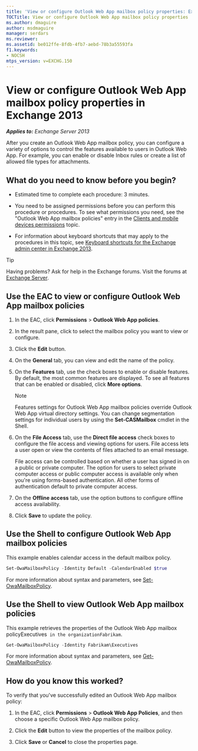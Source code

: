 ```yaml
---
title: 'View or configure Outlook Web App mailbox policy properties: Exchange 2013 Help'
TOCTitle: View or configure Outlook Web App mailbox policy properties
ms.author: dmaguire
author: msdmaguire
manager: serdars
ms.reviewer:
ms.assetid: be012ffe-8fdb-4fb7-aebd-78b3a55593fa
f1.keywords:
- NOCSH
mtps_version: v=EXCHG.150
---
```


# View or configure Outlook Web App mailbox policy properties in Exchange 2013

_**Applies to:** Exchange Server 2013_

After you create an Outlook Web App mailbox policy, you can configure a variety of options to control the features available to users in Outlook Web App. For example, you can enable or disable Inbox rules or create a list of allowed file types for attachments.

## What do you need to know before you begin?

- Estimated time to complete each procedure: 3 minutes.

- You need to be assigned permissions before you can perform this procedure or procedures. To see what permissions you need, see the "Outlook Web App mailbox policies" entry in the [Clients and mobile devices permissions](clients-and-mobile-devices-permissions-exchange-2013-help.md) topic.

- For information about keyboard shortcuts that may apply to the procedures in this topic, see [Keyboard shortcuts for the Exchange admin center in Exchange 2013](keyboard-shortcuts-in-the-exchange-admin-center-2013-help.md).

> [!TIP]
> Having problems? Ask for help in the Exchange forums. Visit the forums at [Exchange Server](https://social.technet.microsoft.com/forums/office/home?category=exchangeserver).

## Use the EAC to view or configure Outlook Web App mailbox policies

1. In the EAC, click **Permissions** \> **Outlook Web App policies**.

2. In the result pane, click to select the mailbox policy you want to view or configure.

3. Click the **Edit** button.

4. On the **General** tab, you can view and edit the name of the policy.

5. On the **Features** tab, use the check boxes to enable or disable features. By default, the most common features are displayed. To see all features that can be enabled or disabled, click **More options**.

    > [!NOTE]
    > Features settings for Outlook Web App mailbox policies override Outlook Web App virtual directory settings. You can change segmentation settings for individual users by using the **Set-CASMailbox** cmdlet in the Shell.

6. On the **File Access** tab, use the **Direct file access** check boxes to configure the file access and viewing options for users. File access lets a user open or view the contents of files attached to an email message.

    File access can be controlled based on whether a user has signed in on a public or private computer. The option for users to select private computer access or public computer access is available only when you're using forms-based authentication. All other forms of authentication default to private computer access.

7. On the **Offline access** tab, use the option buttons to configure offline access availability.

8. Click **Save** to update the policy.

## Use the Shell to configure Outlook Web App mailbox policies

This example enables calendar access in the default mailbox policy.

```powershell
Set-OwaMailboxPolicy -Identity Default -CalendarEnabled $true
```

For more information about syntax and parameters, see [Set-OwaMailboxPolicy](https://docs.microsoft.com/powershell/module/exchange/set-owamailboxpolicy).

## Use the Shell to view Outlook Web App mailbox policies

This example retrieves the properties of the Outlook Web App mailbox policyExecutives` in the organizationFabrikam`.

```powershell
Get-OwaMailboxPolicy -Identity Fabrikam\Executives
```

For more information about syntax and parameters, see [Get-OwaMailboxPolicy](https://docs.microsoft.com/powershell/module/exchange/get-owamailboxpolicy).

## How do you know this worked?

To verify that you've successfully edited an Outlook Web App mailbox policy:

1. In the EAC, click **Permissions** \> **Outlook Web App Policies**, and then choose a specific Outlook Web App mailbox policy.

2. Click the **Edit** button to view the properties of the mailbox policy.

3. Click **Save** or **Cancel** to close the properties page.
